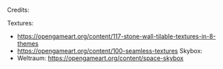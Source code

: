 Credits:

Textures:
- https://opengameart.org/content/117-stone-wall-tilable-textures-in-8-themes
- https://opengameart.org/content/100-seamless-textures
Skybox:
- Weltraum: https://opengameart.org/content/space-skybox
